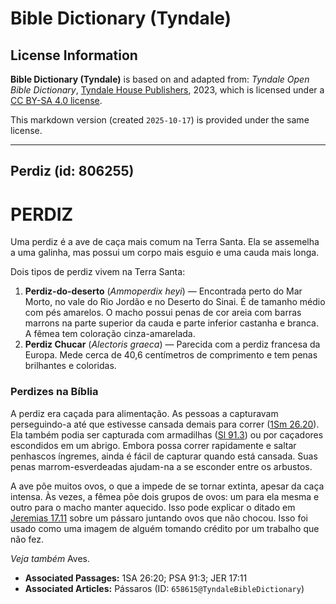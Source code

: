 # Bible Dictionary (Tyndale)

## License Information

**Bible Dictionary (Tyndale)** is based on and adapted from: _Tyndale Open Bible Dictionary_, [Tyndale House Publishers](https://tyndaleopenresources.com/), 2023, which is licensed under a [CC BY-SA 4.0 license](https://creativecommons.org/licenses/by-sa/4.0/legalcode.en).

This markdown version (created `2025-10-17`) is provided under the same license.



--------------------------------

## Perdiz (id: 806255)

PERDIZ
======

Uma perdiz é a ave de caça mais comum na Terra Santa. Ela se assemelha a uma galinha, mas possui um corpo mais esguio e uma cauda mais longa.

Dois tipos de perdiz vivem na Terra Santa:

1. **Perdiz\-do\-deserto** (*Ammoperdix heyi*) — Encontrada perto do Mar Morto, no vale do Rio Jordão e no Deserto do Sinai. É de tamanho médio com pés amarelos. O macho possui penas de cor areia com barras marrons na parte superior da cauda e parte inferior castanha e branca. A fêmea tem coloração cinza\-amarelada.
2. **Perdiz Chucar** (*Alectoris graeca*) — Parecida com a perdiz francesa da Europa. Mede cerca de 40,6 centímetros de comprimento e tem penas brilhantes e coloridas.

### Perdizes na Bíblia

A perdiz era caçada para alimentação. As pessoas a capturavam perseguindo\-a até que estivesse cansada demais para correr ([1Sm 26\.20](https://ref.ly/1Sam26:20)). Ela também podia ser capturada com armadilhas ([Sl 91\.3](https://ref.ly/Ps91:3)) ou por caçadores escondidos em um abrigo. Embora possa correr rapidamente e saltar penhascos íngremes, ainda é fácil de capturar quando está cansada. Suas penas marrom\-esverdeadas ajudam\-na a se esconder entre os arbustos.

A ave põe muitos ovos, o que a impede de se tornar extinta, apesar da caça intensa. Às vezes, a fêmea põe dois grupos de ovos: um para ela mesma e outro para o macho manter aquecido. Isso pode explicar o ditado em [Jeremias 17\.11](https://ref.ly/Jer17:11) sobre um pássaro juntando ovos que não chocou. Isso foi usado como uma imagem de alguém tomando crédito por um trabalho que não fez.

*Veja também* Aves.

* **Associated Passages:** 1SA 26:20; PSA 91:3; JER 17:11
* **Associated Articles:** Pássaros (ID: `658615@TyndaleBibleDictionary`)


